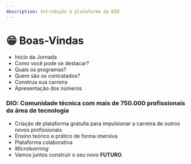 ```yaml
---
description: Introdução à plataforma da DIO
---
```


# 😁 Boas-Vindas

* Inicio da Jornada
* Como você pode se destacar?
* Quais os programas?
* Quem são os contratados?
* Construa sua carreira
* Apresentação dos números

### DIO: Comunidade técnica com mais de 750.000 profissionais da área de tecnologia

* Criação de plataforma gratuíta para impulsionar a carreira de outros novos profissionais
* Ensino teórico e prático de forma imersiva
* Plataforma colaborativa
* _Microlearning_
* Vamos juntos construir o seu novo **FUTURO**.
